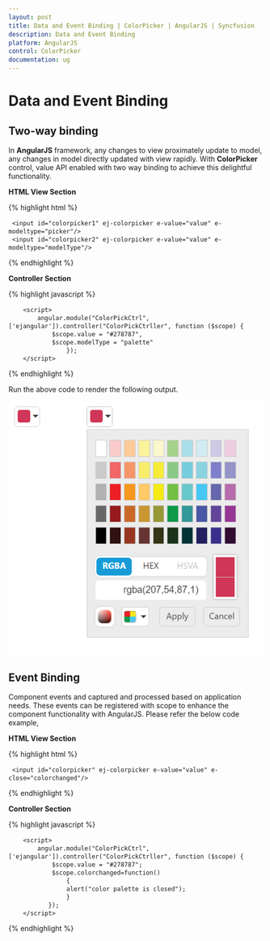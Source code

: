 ```yaml
---
layout: post
title: Data and Event Binding | ColorPicker | AngularJS | Syncfusion
description: Data and Event Binding
platform: AngularJS
control: ColorPicker
documentation: ug
---
```


# Data and Event Binding

## Two-way binding

In **AngularJS** framework, any changes to view proximately update to model, any changes in model directly updated with view rapidly.  With **ColorPicker** control, value API enabled with two way binding to achieve this delightful functionality. 

**HTML View Section**

{% highlight html %}

     <input id="colorpicker1" ej-colorpicker e-value="value" e-modeltype="picker"/>
     <input id="colorpicker2" ej-colorpicker e-value="value" e-modeltype="modelType"/>

{% endhighlight %}

**Controller Section**

{% highlight javascript %}

        <script>
            angular.module("ColorPickCtrl", ['ejangular']).controller("ColorPickCtrller", function ($scope) {
                $scope.value = "#278787",
                $scope.modelType = "palette"
                    });
        </script>

{% endhighlight %}

Run the above code to render the following output.

![](Data-and-Event-Binding_images/Data-and-Event-Binding_images1.png)

## Event Binding

Component events and captured and processed based on application needs. These events can be registered with scope to enhance the component functionality with AngularJS. Please refer the below code example,

**HTML View Section**

{% highlight html %}

     <input id="colorpicker" ej-colorpicker e-value="value" e-close="colorchanged"/>

{% endhighlight %}

**Controller Section**

{% highlight javascript %}

        <script>
            angular.module("ColorPickCtrl", ['ejangular']).controller("ColorPickCtrller", function ($scope) {
                $scope.value = "#278787";
                $scope.colorchanged=function()
                    {
                    alert("color palette is closed");
                    }
               });
        </script>

{% endhighlight %}
